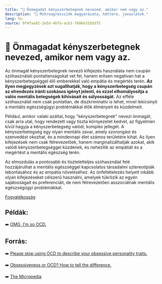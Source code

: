 ```yaml
---
title: "🚫 Önmagadat kényszerbetegnek nevezed, amikor nem vagy az."
description: "🚫 Mikroagressziók magyarázata, háttere, javaslatok."
lang: hu
source: 9f4faa92-2e5d-4bfa-acb1-7606e31b5d75
---
```


<div class="wiki-content agression-title">

# 🚫 Önmagadat kényszerbetegnek nevezed, amikor nem vagy az.

Az önmagát kényszerbetegnek nevező kifejezés használata nem csupán szóhasználati pontatlanságokat vet fel, hanem erősen negatívan hat a kényszerbetegséggel élő emberekkel való empátia és megértés terén. **Az ilyen megjegyzések azt sugallhatják, hogy a kényszerbetegség csupán az elrendezés iránti szokásos igényt jelenti, és ezzel elhomályosítja a valós mentális betegségek kihívásait és súlyosságát.** Az efféle szóhasználat nem csak pontatlan, de diszkriminatív is lehet, mivel lekicsinyli a mentális egészségügyi problémákkal élők élményeit és küzdelmeit.

Például, amikor valaki azáltal, hogy "kényszerbetegnek" nevezi önmagát, csak arra utal, hogy rendezett vagy tiszta környezetet kedvel, az figyelmen kívül hagyja a kényszerbetegség valódi, komplex jellegét. A kényszerbetegség egy olyan mentális zavar, amely szorongást és szenvedést okozhat, és a mindennapi élet számos területére kihat. Az ilyen kifejezések nem csak félrevezetőek, hanem marginalizálhatják azokat, akik valódi kényszerbetegséggel küzdenek, és nehezítik az empátiát és a megértést a mentális egészség terén.

Az elmozdulás a pontosabb és tiszteletteljes szóhasználat felé hozzájárulhat a mentális egészséggel kapcsolatos társadalmi sztereotípiák lebontásához és az empátia növeléséhez. Az önfeltételezés helyett inkább olyan kifejezéseket célszerű használni, amelyek tükrözik az egyén sajátosságait és preferenciáit, de nem félrevezetően asszociálnak mentális egészségügyi problémákkal.


<div class="categories">

[Fogyatékosság](/#/entry?id=fogyatekossag)

</div>

## Példák:

➡️ [OMG, I’m so OCD.](https://www.nami.org/Blogs/NAMI-Blog/October-2015/OMG,-I’m-So-OCD)

## Forrás:

➡️ [Please stop using OCD to describe your obsessive personality traits.](https://metro.co.uk/2017/10/11/please-stop-using-ocd-to-describe-your-obsessive-personality-traits-6989699/)

➡️ [Obsessiveness or OCD? How to tell the difference.](https://www.everydayhealth.com/ocd/are-you-simply-obsessive-or-do-you-have-obsessive-compulsive-disorder/ )

➡️ [The Micropedia](https://www.themicropedia.org/)


</div>